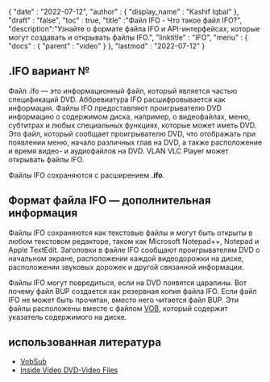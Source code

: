 {
  "date" : "2022-07-12",
  "author" : {
    "display_name" : "Kashif Iqbal"
},
  "draft" : "false",
  "toc" : true,
  "title" :"Файл IFO - Что такое файл IFO?",
  "description":"Узнайте о формате файла IFO и API-интерфейсах, которые могут создавать и открывать файлы IFO.",
  "linktitle" : "IFO",
  "menu" : {
    "docs" : {
      "parent" : "video"
}
},
  "lastmod" : "2022-07-12"
}

## .IFO вариант №

Файл .ifo — это информационный файл, который является частью спецификаций DVD. Аббревиатура IFO расшифровывается как информация. Файлы IFO предоставляют проигрывателю DVD информацию о содержимом диска, например, о видеофайлах, меню, субтитрах и любых специальных функциях, которые может иметь DVD. Это файл, который сообщает проигрывателю DVD, что отображать при появлении меню, начало различных глав на DVD, а также расположение и время видео- и аудиофайлов на DVD. VLAN VLC Player может открывать файлы IFO.

Файлы IFO сохраняются с расширением **.ifo**.

## Формат файла IFO — дополнительная информация

Файлы IFO сохраняются как текстовые файлы и могут быть открыты в любом текстовом редакторе, таком как Microsoft Notepad++, Notepad и Apple TextEdit. Заголовки в файле IFO сообщают проигрывателям DVD о начальном экране, расположении каждой видеодорожки на диске, расположении звуковых дорожек и другой связанной информации.

Файлы IFO могут повредиться, если на DVD появятся царапины. Вот почему файл BUP создается как резервная копия файла IFO. Если файл IFO не может быть прочитан, вместо него читается файл BUP. Эти файлы расположены вместе с файлом [VOB](/video/vob/), который содержит указатель содержимого на диске.

## использованная литература

* [VobSub](https://www.videohelp.com/software/VobSub)
* [Inside Video DVD-Video Files](https://en.wikibooks.org/wiki/Inside_DVD-Video/IFO_Files)

